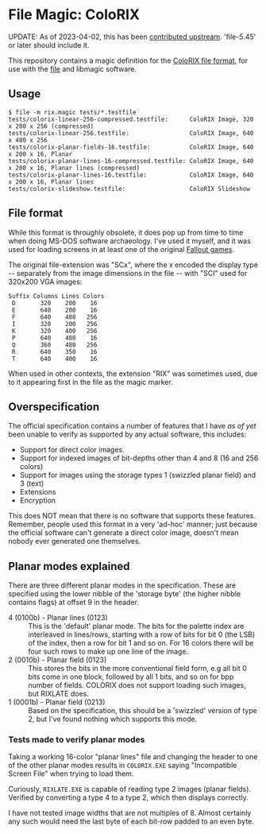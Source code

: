# File Magic: ColoRIX

UPDATE: As of 2023-04-02, this has been [contributed upstream](https://mailman.astron.com/pipermail/file/2023-April/001149.html). 'file-5.45' or later should include it.

This repository contains a magic definition for the [ColoRIX file format](http://fileformats.archiveteam.org/wiki/ColoRIX),
for use with the [file](https://github.com/file/file) and libmagic software.

## Usage

```console
$ file -m rix.magic tests/*.testfile
tests/colorix-linear-256-compressed.testfile:      ColoRIX Image, 320 x 200 x 256 (compressed)
tests/colorix-linear-256.testfile:                 ColoRIX Image, 640 x 480 x 256
tests/colorix-planar-fields-16.testfile:           ColoRIX Image, 640 x 200 x 16, Planar
tests/colorix-planar-lines-16-compressed.testfile: ColoRIX Image, 640 x 200 x 16, Planar lines (compressed)
tests/colorix-planar-lines-16.testfile:            ColoRIX Image, 640 x 200 x 16, Planar lines
tests/colorix-slideshow.testfile:                  ColoRIX Slideshow
```

## File format

While this format is throughly obsolete, it does pop up from time to time
when doing MS-DOS software archaeology. I've used it myself, and it was
used for loading screens in at least one of the original [Fallout games](https://falloutmods.fandom.com/wiki/RIX_File_Format).

The original file-extension was "SCx", where the x encoded the display type
-- separately from the image dimensions in the file -- with "SCI" used
for 320x200 VGA images:

```
Suffix Columns Lines Colors
 D       320    200    16
 E       640    200    16
 F       640    480   256
 I       320    200   256
 K       320    400   256
 P       640    480    16
 Q       360    480   256
 R       640    350    16
 T       640    400    16
```

When used in other contexts, the extension "RIX" was sometimes used, due to it appearing first in the file as the magic marker.

## Overspecification

The official specification contains a number of features that I have _as of yet_ been
unable to verify as supported by any actual software, this includes:

* Support for direct color images.
* Support for indexed images of bit-depths other than 4 and 8 (16 and 256 colors)
* Support for images using the storage types 1 (swizzled planar field) and 3 (text)
* Extensions
* Encryption

This does NOT mean that there is no software that supports these features. Remember,
people used this format in a very 'ad-hoc' manner; just because the official software can't
generate a direct color image, doesn't mean nobody ever generated one themselves.

## Planar modes explained

There are three different planar modes in the specification. These are specified using the lower
nibble of the 'storage byte' (the higher nibble contains flags) at offset 9 in the header.

<dl>
<dt>4 (0100b) - Planar lines (0123)</dt>
<dd>This is the 'default' planar mode. The bits for the palette index are interleaved in lines/rows,
starting with a row of bits for bit 0 (the LSB) of the index, then a row for bit 1 and so on.
For 16 colors there will be four such rows to make up one line of the image.</dd>
<dt>2 (0010b) - Planar field (0123)</dt>
<dd>This stores the bits in the more conventional field form, e.g all bit 0 bits come in one block, followed
by all 1 bits, and so on for bpp number of fields. COLORIX does not support loading such images, but RIXLATE does.</dd>
<dt>1 (0001b) - Planar field (0213)</dt>
<dd>Based on the specification, this should be a 'swizzled' version of type 2, but I've found
nothing which supports this mode.</dd>
</dl>

### Tests made to verify planar modes

Taking a working 16-color "planar lines" file and changing the header to one of the other planar
modes results in `COLORIX.EXE` saying "Incompatible Screen File" when trying to load them.

Curiously, `RIXLATE.EXE` is capable of reading type 2 images (planar fields). Verified by
converting a type 4 to a type 2, which then displays correctly.

I have not tested image widths that are not multiples of 8. Almost certainly any such would
need the last byte of each bit-row padded to an even byte.
